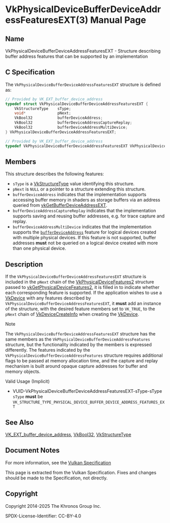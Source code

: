# VkPhysicalDeviceBufferDeviceAddressFeaturesEXT(3) Manual Page

## Name

VkPhysicalDeviceBufferDeviceAddressFeaturesEXT - Structure describing buffer address features that can be supported by an implementation



## [](#_c_specification)C Specification

The `VkPhysicalDeviceBufferDeviceAddressFeaturesEXT` structure is defined as:

```c++
// Provided by VK_EXT_buffer_device_address
typedef struct VkPhysicalDeviceBufferDeviceAddressFeaturesEXT {
    VkStructureType    sType;
    void*              pNext;
    VkBool32           bufferDeviceAddress;
    VkBool32           bufferDeviceAddressCaptureReplay;
    VkBool32           bufferDeviceAddressMultiDevice;
} VkPhysicalDeviceBufferDeviceAddressFeaturesEXT;
```

```c++
// Provided by VK_EXT_buffer_device_address
typedef VkPhysicalDeviceBufferDeviceAddressFeaturesEXT VkPhysicalDeviceBufferAddressFeaturesEXT;
```

## [](#_members)Members

This structure describes the following features:

- `sType` is a [VkStructureType](https://registry.khronos.org/vulkan/specs/latest/man/html/VkStructureType.html) value identifying this structure.
- `pNext` is `NULL` or a pointer to a structure extending this structure.
- []()`bufferDeviceAddress` indicates that the implementation supports accessing buffer memory in shaders as storage buffers via an address queried from [vkGetBufferDeviceAddressEXT](https://registry.khronos.org/vulkan/specs/latest/man/html/vkGetBufferDeviceAddressEXT.html).
- []()`bufferDeviceAddressCaptureReplay` indicates that the implementation supports saving and reusing buffer addresses, e.g. for trace capture and replay.
- []()`bufferDeviceAddressMultiDevice` indicates that the implementation supports the [`bufferDeviceAddress`](https://registry.khronos.org/vulkan/specs/latest/html/vkspec.html#features-bufferDeviceAddressEXT) feature for logical devices created with multiple physical devices. If this feature is not supported, buffer addresses **must** not be queried on a logical device created with more than one physical device.

## [](#_description)Description

If the `VkPhysicalDeviceBufferDeviceAddressFeaturesEXT` structure is included in the `pNext` chain of the [VkPhysicalDeviceFeatures2](https://registry.khronos.org/vulkan/specs/latest/man/html/VkPhysicalDeviceFeatures2.html) structure passed to [vkGetPhysicalDeviceFeatures2](https://registry.khronos.org/vulkan/specs/latest/man/html/vkGetPhysicalDeviceFeatures2.html), it is filled in to indicate whether each corresponding feature is supported. If the application wishes to use a [VkDevice](https://registry.khronos.org/vulkan/specs/latest/man/html/VkDevice.html) with any features described by `VkPhysicalDeviceBufferDeviceAddressFeaturesEXT`, it **must** add an instance of the structure, with the desired feature members set to `VK_TRUE`, to the `pNext` chain of [VkDeviceCreateInfo](https://registry.khronos.org/vulkan/specs/latest/man/html/VkDeviceCreateInfo.html) when creating the [VkDevice](https://registry.khronos.org/vulkan/specs/latest/man/html/VkDevice.html).

Note

The `VkPhysicalDeviceBufferDeviceAddressFeaturesEXT` structure has the same members as the `VkPhysicalDeviceBufferDeviceAddressFeatures` structure, but the functionality indicated by the members is expressed differently. The features indicated by the `VkPhysicalDeviceBufferDeviceAddressFeatures` structure requires additional flags to be passed at memory allocation time, and the capture and replay mechanism is built around opaque capture addresses for buffer and memory objects.

Valid Usage (Implicit)

- [](#VUID-VkPhysicalDeviceBufferDeviceAddressFeaturesEXT-sType-sType)VUID-VkPhysicalDeviceBufferDeviceAddressFeaturesEXT-sType-sType  
  `sType` **must** be `VK_STRUCTURE_TYPE_PHYSICAL_DEVICE_BUFFER_DEVICE_ADDRESS_FEATURES_EXT`

## [](#_see_also)See Also

[VK\_EXT\_buffer\_device\_address](https://registry.khronos.org/vulkan/specs/latest/man/html/VK_EXT_buffer_device_address.html), [VkBool32](https://registry.khronos.org/vulkan/specs/latest/man/html/VkBool32.html), [VkStructureType](https://registry.khronos.org/vulkan/specs/latest/man/html/VkStructureType.html)

## [](#_document_notes)Document Notes

For more information, see the [Vulkan Specification](https://registry.khronos.org/vulkan/specs/latest/html/vkspec.html#VkPhysicalDeviceBufferDeviceAddressFeaturesEXT)

This page is extracted from the Vulkan Specification. Fixes and changes should be made to the Specification, not directly.

## [](#_copyright)Copyright

Copyright 2014-2025 The Khronos Group Inc.

SPDX-License-Identifier: CC-BY-4.0